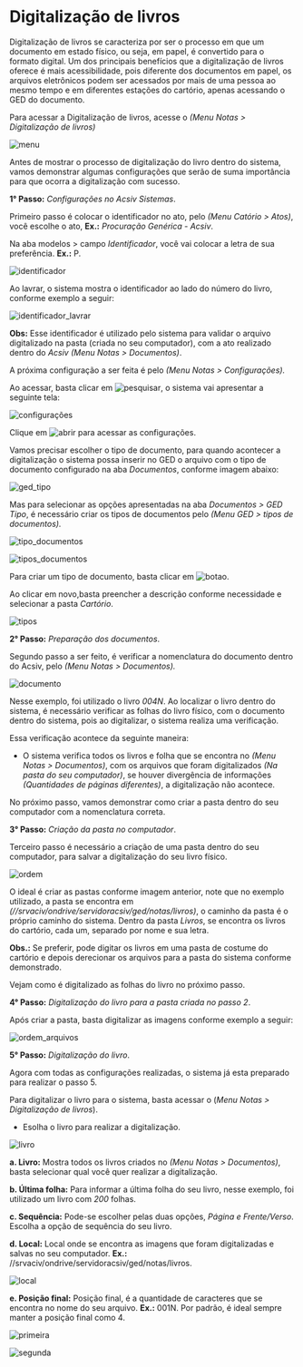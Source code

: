 # Digitalização de livros 

Digitalização de livros se caracteriza por ser o processo em que um documento em estado físico, ou seja, em papel, é convertido para o formato digital. Um dos principais benefícios que a digitalização de livros oferece é mais acessibilidade, pois diferente dos documentos em papel, os arquivos eletrônicos podem ser acessados por mais de uma pessoa ao mesmo tempo e em diferentes estações do cartório, apenas acessando o GED do documento.

Para acessar a Digitalização de livros, acesse o *(Menu Notas > Digitalização de livros)*

![menu](https://github.com/gislenetavaresacsiv/DigitalizacaoNotas/blob/main/IMAGENS/MENU.png)

Antes de mostrar o processo de digitalização do livro dentro do sistema, vamos demonstrar algumas configurações que serão de suma importância para que ocorra a digitalização com sucesso.

**1° Passo:** *Configurações no Acsiv Sistemas*. 

Primeiro passo é colocar o identificador no ato, pelo *(Menu Catório > Atos)*, você escolhe o ato, **Ex.:** *Procuração Genérica - Acsiv*.

Na aba modelos > campo *Identificador*, você vai colocar a letra de sua preferência. **Ex.:** P. 

![identificador](https://github.com/gislenetavaresacsiv/DigitalizacaoNotas/blob/main/IMAGENS/IDENTIFICADOR_LIVROS.PNG)

Ao lavrar, o sistema mostra o identificador ao lado do número do livro, conforme exemplo a seguir:

![identificador_lavrar](https://github.com/gislenetavaresacsiv/DigitalizacaoNotas/blob/main/IMAGENS/LETRA_AO_LAVRAR.png)

**Obs:** Esse identificador é utilizado pelo sistema para validar o arquivo digitalizado na pasta (criada no seu computador), com a ato realizado dentro do *Acsiv* *(Menu Notas > Documentos)*. 

A próxima configuração a ser feita é pelo *(Menu Notas > Configurações).*

Ao acessar, basta clicar em ![pesquisar](https://github.com/gislenetavaresacsiv/DigitalizacaoNotas/blob/main/IMAGENS/PESQUISAR.PNG), o sistema vai apresentar a seguinte tela:

![configurações](https://github.com/gislenetavaresacsiv/DigitalizacaoNotas/blob/main/IMAGENS/NOTAS_CONFIGURACOES.PNG)

Clique em ![abrir](https://github.com/gislenetavaresacsiv/DigitalizacaoNotas/blob/main/IMAGENS/BOTAO_ABRIR.PNG) para acessar as configurações.

Vamos precisar escolher o tipo de documento, para quando acontecer a digitalização o sistema possa inserir no GED o arquivo com o tipo de documento configurado na aba *Documentos*, conforme imagem abaixo:

![ged_tipo](https://github.com/gislenetavaresacsiv/DigitalizacaoNotas/blob/main/IMAGENS/GED_CONFIGURACOES.PNG)

Mas para selecionar as opções apresentadas na aba *Documentos > GED Tipo*, é necessário criar os tipos de documentos pelo *(Menu GED > tipos de documentos).* 

![tipo_documentos](https://github.com/gislenetavaresacsiv/DigitalizacaoNotas/blob/main/IMAGENS/TIPO_GED.png)

![tipos_documentos](https://github.com/gislenetavaresacsiv/DigitalizacaoNotas/blob/main/IMAGENS/TIPOS_DOCUMENTOS_NOVO.PNG)

Para criar um tipo de documento, basta clicar em ![botao](https://github.com/gislenetavaresacsiv/DigitalizacaoNotas/blob/main/IMAGENS/TIPOS_DOCUMENTOS_BOTAO_NOVO.PNG).

Ao clicar em novo,basta preencher a descrição conforme necessidade e selecionar a pasta *Cartório*.

![tipos](https://github.com/gislenetavaresacsiv/DigitalizacaoNotas/blob/main/IMAGENS/TIPOS_DOCUMENTOS.PNG)

**2° Passo:** *Preparação dos documentos*.

Segundo passo a ser feito, é verificar a nomenclatura do documento dentro do Acsiv, pelo *(Menu Notas > Documentos).*

![documento](https://github.com/gislenetavaresacsiv/DigitalizacaoNotas/blob/main/IMAGENS/NOME_LIVRO_MENU_DOCUMENTOS.PNG)

Nesse exemplo, foi utilizado o livro *004N*. Ao localizar o livro dentro do sistema, é necessário verificar as folhas do livro físico, com o documento dentro do sistema, pois ao digitalizar, o sistema realiza uma verificação. 

Essa verificação acontece da seguinte maneira:

* O sistema verifica todos os livros e folha que se encontra no *(Menu Notas > Documentos)*, com os arquivos que foram digitalizados *(Na pasta do seu computador)*, se houver divergência de informações *(Quantidades de páginas diferentes)*, a digitalização não acontece. 

No próximo passo, vamos demonstrar como criar a pasta dentro do seu computador com a nomenclatura correta.



**3° Passo:** *Criação da pasta no computador*.

Terceiro passo é necessário a criação de uma pasta dentro do seu computador, para salvar a digitalização do seu livro físico.

![ordem](https://github.com/gislenetavaresacsiv/DigitalizacaoNotas/blob/main/IMAGENS/ORDEM_LIVROS_PASTA_COMPUTADOR.PNG)

O ideal é criar as pastas conforme imagem anterior, note que no exemplo utilizado, a pasta se encontra em *(//srvaciv/ondrive/servidoracsiv/ged/notas/livros)*, o caminho da pasta é o próprio caminho do sistema. Dentro da pasta *Livros*, se encontra os livros do cartório, cada um, separado por nome e sua letra.

**Obs.:** Se preferir, pode digitar os livros em uma pasta de costume do cartório e depois derecionar os arquivos para a pasta do sistema conforme demonstrado.

Vejam como é digitalizado as folhas do livro no próximo passo.


**4° Passo:** *Digitalização do livro para a pasta criada no passo 2*.

Após criar a pasta, basta digitalizar as imagens conforme exemplo a seguir:

![ordem_arquivos](https://github.com/gislenetavaresacsiv/DigitalizacaoNotas/blob/main/IMAGENS/ORDEM_ARQUIVOS_SALVOS.PNG)


**5° Passo:** *Digitalização do livro*.

Agora com todas as configurações realizadas, o sistema já esta preparado para realizar o passo 5.

Para digitalizar o livro para o sistema, basta acessar o (*Menu Notas > Digitalização de livros*).

* Esolha o livro para realizar a digitalização.

![livro](https://github.com/gislenetavaresacsiv/DigitalizacaoNotas/blob/main/IMAGENS/1.PNG)

**a. Livro:** Mostra todos os livros criados no *(Menu Notas > Documentos)*, basta selecionar qual você quer realizar a digitalização.

**b. Última folha:** Para informar a última folha do seu livro, nesse exemplo, foi utilizado um livro com *200* folhas.

**c. Sequência:** Pode-se escolher pelas duas opções, *Página e Frente/Verso*. Escolha a opção de sequência do seu livro.

**d. Local:** Local onde se encontra as imagens que foram digitalizadas e salvas no seu computador. **Ex.:** //srvaciv/ondrive/servidoracsiv/ged/notas/livros.

![local](https://github.com/gislenetavaresacsiv/DigitalizacaoNotas/blob/main/IMAGENS/2.PNG)

**e. Posição final:** Posição final, é a quantidade de caracteres que se encontra no nome do seu arquivo. **Ex.:** 001N. Por padrão, é ideal sempre manter a posição final como 4.

![primeira](https://github.com/gislenetavaresacsiv/DigitalizacaoNotas/blob/main/IMAGENS/3.PNG)

![segunda]()

![]()
